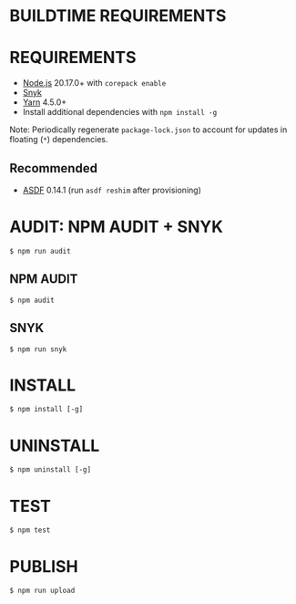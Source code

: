 # BUILDTIME REQUIREMENTS

# REQUIREMENTS

* [Node.js](https://nodejs.org/en/) 20.17.0+ with `corepack enable`
* [Snyk](https://snyk.io/)
* [Yarn](https://yarnpkg.com/) 4.5.0+
* Install additional dependencies with `npm install -g`

Note: Periodically regenerate `package-lock.json` to account for updates in floating (`*`) dependencies.

## Recommended

* [ASDF](https://asdf-vm.com/) 0.14.1 (run `asdf reshim` after provisioning)

# AUDIT: NPM AUDIT + SNYK

```console
$ npm run audit
```

## NPM AUDIT

```console
$ npm audit
```

## SNYK

```console
$ npm run snyk
```

# INSTALL

```console
$ npm install [-g]
```

# UNINSTALL

```console
$ npm uninstall [-g]
```

# TEST

```console
$ npm test
```

# PUBLISH

```console
$ npm run upload
```
